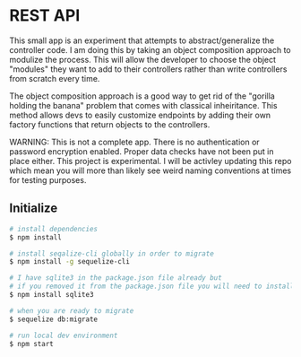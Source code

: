 # REST API

This small app is an experiment that attempts to abstract/generalize the controller code. I am doing this by taking an object composition approach to modulize the process. This will allow the developer to choose the object "modules" they want to add to their controllers rather than write controllers from scratch every time. 

The object composition approach is a good way to get rid of the "gorilla holding the banana" problem that comes with classical inheiritance. This method allows devs to easily customize endpoints by adding their own factory functions that return objects to the controllers.

WARNING: This is not a complete app. There is no authentication or password encryption enabled. Proper data checks have not been put in place either. This project is experimental. I will be activley updating this repo which mean you will more than likely see weird naming conventions at times for testing purposes.

## Initialize

``` bash
# install dependencies
$ npm install

# install seqalize-cli globally in order to migrate
$ npm install -g sequelize-cli

# I have sqlite3 in the package.json file already but
# if you removed it from the package.json file you will need to install it manually
$ npm install sqlite3

# when you are ready to migrate
$ sequelize db:migrate

# run local dev environment
$ npm start

```